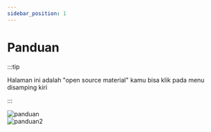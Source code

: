 ```yaml
---
sidebar_position: 1
---
```


# Panduan

:::tip

Halaman ini adalah "open source material" kamu bisa klik pada menu disamping kiri

:::

![panduan](/img/img_panduan.webp)
<br>
![panduan2](/img/img_panduan2.webp)
